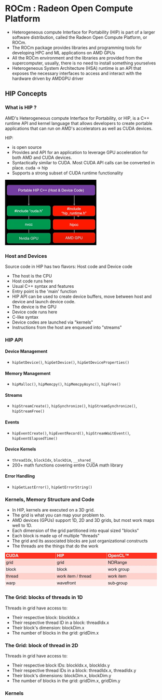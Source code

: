 # ROCm : Radeon Open Compute Platform

- Heterogeneous compute Interface for Portability (HIP) is part of a larger software distribution, called the Radeon Open Compute Platform, or ROCm.
- The ROCm package provides libraries and programming tools for developing HPC and ML applications on AMD GPUs
- All the ROCm environment and the libraries are provided from the supercomputer, usually, there is no need to install something yourselves
- Heterogeneous System Architecture (HSA) runtime is an API that exposes the necessary interfaces to access and interact with the hardware driven by AMDGPU driver

## HIP Concepts

### What is HIP ?

AMD's Heterogeneous compute Interface for Portability, or HIP, is a C++ runtime API and kernel language that allows developers to create portable applications that can run on AMD's accelerators as well as CUDA devices.

HIP:
- is open source
- Provides and API for an application to leverage GPU acceleration for both AMD and CUDA devices.
- Syntactically similar to CUDA. Most CUDA API calls can be converted in place. cuda -> hip
- Supports a strong subset of CUDA runtime functionality

![](image.png)

### Host and Devices

Source code in HIP has two flavors: Host code and Device code
- The host is the CPU
- Host code runs here
- Usual C++ syntax and features
- Entry point is the 'main' function
- HIP API can be used to create device buffers, move between host and device and launch device code.
- The device is the GPU
- Device code runs here
- C-like syntax
- Device codes are launched via "kernels"
- Instructions from the host are enqueued into "streams"

### HIP API
#### Device Management
- `hipSetDevice()`, `hipGetDevice()`, `hipGetDeviceProperties()`
#### Memory Management
- `hipMalloc()`, `hipMemcpy()`, `hipMemcpyAsync()`, `hipFree()`
#### Streams
- `hipStreamCreate()`, `hipSynchronize()`, `hipStreamSynchronize()`, `hipStreamFree()`
#### Events
- `hipEventCreate()`, `hipEventRecord()`, `hipStreamWaitEvent()`, `hipEventElapsedTime()`
#### Device Kernels
- `threadIdx`, `blockIdx`, `blockDim`, `__shared__`
- 200+ math functions covering entire CUDA math library
#### Error Handling
- `hipGetLastError()`, `hipGetErrorString()`


### Kernels, Memory Structure and Code

- In HIP, kernels are executed on a 3D grid.
- The grid is what you can map your problem to.
- AMD devices (GPUs) support 1D, 2D and 3D grids, but most work maps well to 1D.
- Each dimension of the grid partitioned into equal sized "blocks"
- Each block is made up of multiple "threads"
- The grid and its associated blocks are just organizational constructs
- The threads are the things that do the work

![Terminologies](image-1.png)

### The Grid: blocks of threads in 1D

Threads in grid have access to:
- Their respective block: blockIdx.x
- Their respective thread ID in a block: threadIdx.x
- Their block's dimension: blockDim.x
- The number of blocks in the grid: gridDim.x

### The Grid: block of thread in 2D

Threads in grid have access to:
- Their respective block IDs: blockIdx.x, blockIdx.y
- Their respective thread IDs in a block: threadIdx.x, threadIdx.y
- Their block's dimensions: blockDim.x, blockDim.y
- The number of blocks in the grid: gridDim.x, gridDim.y

### Kernels